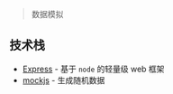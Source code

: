> 数据模拟

## 技术栈

- [Express](http://expressjs.com) - 基于 `node` 的轻量级 web 框架
- [mockjs](http://mockjs.com/) - 生成随机数据

